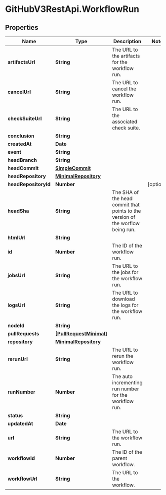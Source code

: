 # GitHubV3RestApi.WorkflowRun

## Properties

Name | Type | Description | Notes
------------ | ------------- | ------------- | -------------
**artifactsUrl** | **String** | The URL to the artifacts for the workflow run. | 
**cancelUrl** | **String** | The URL to cancel the workflow run. | 
**checkSuiteUrl** | **String** | The URL to the associated check suite. | 
**conclusion** | **String** |  | 
**createdAt** | **Date** |  | 
**event** | **String** |  | 
**headBranch** | **String** |  | 
**headCommit** | [**SimpleCommit**](SimpleCommit.md) |  | 
**headRepository** | [**MinimalRepository**](MinimalRepository.md) |  | 
**headRepositoryId** | **Number** |  | [optional] 
**headSha** | **String** | The SHA of the head commit that points to the version of the worflow being run. | 
**htmlUrl** | **String** |  | 
**id** | **Number** | The ID of the workflow run. | 
**jobsUrl** | **String** | The URL to the jobs for the workflow run. | 
**logsUrl** | **String** | The URL to download the logs for the workflow run. | 
**nodeId** | **String** |  | 
**pullRequests** | [**[PullRequestMinimal]**](PullRequestMinimal.md) |  | 
**repository** | [**MinimalRepository**](MinimalRepository.md) |  | 
**rerunUrl** | **String** | The URL to rerun the workflow run. | 
**runNumber** | **Number** | The auto incrementing run number for the workflow run. | 
**status** | **String** |  | 
**updatedAt** | **Date** |  | 
**url** | **String** | The URL to the workflow run. | 
**workflowId** | **Number** | The ID of the parent workflow. | 
**workflowUrl** | **String** | The URL to the workflow. | 


